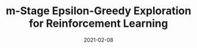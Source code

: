---
title: "m-Stage Epsilon-Greedy Exploration for Reinforcement Learning"
date: 2021-02-08
draft: false
post_type: publication
authors: [rohanr, karthikn]
venue: AAAI 2021 - Workshop on Reinforcement Learning in Games
tags: []
direct_link: http://aaai-rlg.mlanctot.info/papers/AAAI21-RLG_paper_48.pdf

code: https://github.com/princeton-nlp/blindfold-textgame
link: http://aaai-rlg.mlanctot.info/papers/AAAI21-RLG_paper_48.pdf
---